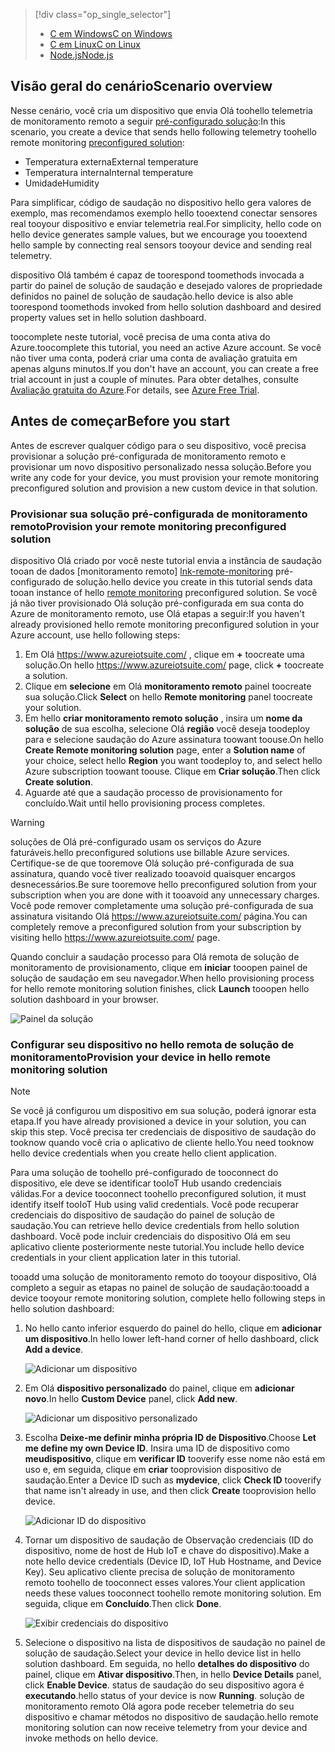 > [!div class="op_single_selector"]
> * [<span data-ttu-id="f1a8e-101">C em Windows</span><span class="sxs-lookup"><span data-stu-id="f1a8e-101">C on Windows</span></span>](../articles/iot-suite/iot-suite-connecting-devices.md)
> * [<span data-ttu-id="f1a8e-102">C em Linux</span><span class="sxs-lookup"><span data-stu-id="f1a8e-102">C on Linux</span></span>](../articles/iot-suite/iot-suite-connecting-devices-linux.md)
> * [<span data-ttu-id="f1a8e-103">Node.js</span><span class="sxs-lookup"><span data-stu-id="f1a8e-103">Node.js</span></span>](../articles/iot-suite/iot-suite-connecting-devices-node.md)
> 
> 

## <a name="scenario-overview"></a><span data-ttu-id="f1a8e-104">Visão geral do cenário</span><span class="sxs-lookup"><span data-stu-id="f1a8e-104">Scenario overview</span></span>
<span data-ttu-id="f1a8e-105">Nesse cenário, você cria um dispositivo que envia Olá toohello telemetria de monitoramento remoto a seguir [pré-configurado solução][lnk-what-are-preconfig-solutions]:</span><span class="sxs-lookup"><span data-stu-id="f1a8e-105">In this scenario, you create a device that sends hello following telemetry toohello remote monitoring [preconfigured solution][lnk-what-are-preconfig-solutions]:</span></span>

* <span data-ttu-id="f1a8e-106">Temperatura externa</span><span class="sxs-lookup"><span data-stu-id="f1a8e-106">External temperature</span></span>
* <span data-ttu-id="f1a8e-107">Temperatura interna</span><span class="sxs-lookup"><span data-stu-id="f1a8e-107">Internal temperature</span></span>
* <span data-ttu-id="f1a8e-108">Umidade</span><span class="sxs-lookup"><span data-stu-id="f1a8e-108">Humidity</span></span>

<span data-ttu-id="f1a8e-109">Para simplificar, código de saudação no dispositivo hello gera valores de exemplo, mas recomendamos exemplo hello tooextend conectar sensores real tooyour dispositivo e enviar telemetria real.</span><span class="sxs-lookup"><span data-stu-id="f1a8e-109">For simplicity, hello code on hello device generates sample values, but we encourage you tooextend hello sample by connecting real sensors tooyour device and sending real telemetry.</span></span>

<span data-ttu-id="f1a8e-110">dispositivo Olá também é capaz de toorespond toomethods invocada a partir do painel de solução de saudação e desejado valores de propriedade definidos no painel de solução de saudação.</span><span class="sxs-lookup"><span data-stu-id="f1a8e-110">hello device is also able toorespond toomethods invoked from hello solution dashboard and desired property values set in hello solution dashboard.</span></span>

<span data-ttu-id="f1a8e-111">toocomplete neste tutorial, você precisa de uma conta ativa do Azure.</span><span class="sxs-lookup"><span data-stu-id="f1a8e-111">toocomplete this tutorial, you need an active Azure account.</span></span> <span data-ttu-id="f1a8e-112">Se você não tiver uma conta, poderá criar uma conta de avaliação gratuita em apenas alguns minutos.</span><span class="sxs-lookup"><span data-stu-id="f1a8e-112">If you don't have an account, you can create a free trial account in just a couple of minutes.</span></span> <span data-ttu-id="f1a8e-113">Para obter detalhes, consulte [Avaliação gratuita do Azure][lnk-free-trial].</span><span class="sxs-lookup"><span data-stu-id="f1a8e-113">For details, see [Azure Free Trial][lnk-free-trial].</span></span>

## <a name="before-you-start"></a><span data-ttu-id="f1a8e-114">Antes de começar</span><span class="sxs-lookup"><span data-stu-id="f1a8e-114">Before you start</span></span>
<span data-ttu-id="f1a8e-115">Antes de escrever qualquer código para o seu dispositivo, você precisa provisionar a solução pré-configurada de monitoramento remoto e provisionar um novo dispositivo personalizado nessa solução.</span><span class="sxs-lookup"><span data-stu-id="f1a8e-115">Before you write any code for your device, you must provision your remote monitoring preconfigured solution and provision a new custom device in that solution.</span></span>

### <a name="provision-your-remote-monitoring-preconfigured-solution"></a><span data-ttu-id="f1a8e-116">Provisionar sua solução pré-configurada de monitoramento remoto</span><span class="sxs-lookup"><span data-stu-id="f1a8e-116">Provision your remote monitoring preconfigured solution</span></span>
<span data-ttu-id="f1a8e-117">dispositivo Olá criado por você neste tutorial envia a instância de saudação tooan de dados [monitoramento remoto] [ lnk-remote-monitoring] pré-configurado de solução.</span><span class="sxs-lookup"><span data-stu-id="f1a8e-117">hello device you create in this tutorial sends data tooan instance of hello [remote monitoring][lnk-remote-monitoring] preconfigured solution.</span></span> <span data-ttu-id="f1a8e-118">Se você já não tiver provisionado Olá solução pré-configurada em sua conta do Azure de monitoramento remoto, use Olá etapas a seguir:</span><span class="sxs-lookup"><span data-stu-id="f1a8e-118">If you haven't already provisioned hello remote monitoring preconfigured solution in your Azure account, use hello following steps:</span></span>

1. <span data-ttu-id="f1a8e-119">Em Olá <https://www.azureiotsuite.com/> , clique em  **+**  toocreate uma solução.</span><span class="sxs-lookup"><span data-stu-id="f1a8e-119">On hello <https://www.azureiotsuite.com/> page, click **+** toocreate a solution.</span></span>
2. <span data-ttu-id="f1a8e-120">Clique em **selecione** em Olá **monitoramento remoto** painel toocreate sua solução.</span><span class="sxs-lookup"><span data-stu-id="f1a8e-120">Click **Select** on hello **Remote monitoring** panel toocreate your solution.</span></span>
3. <span data-ttu-id="f1a8e-121">Em hello **criar monitoramento remoto solução** , insira um **nome da solução** de sua escolha, selecione Olá **região** você deseja toodeploy para e selecione saudação do Azure assinatura toowant toouse.</span><span class="sxs-lookup"><span data-stu-id="f1a8e-121">On hello **Create Remote monitoring solution** page, enter a **Solution name** of your choice, select hello **Region** you want toodeploy to, and select hello Azure subscription toowant toouse.</span></span> <span data-ttu-id="f1a8e-122">Clique em **Criar solução**.</span><span class="sxs-lookup"><span data-stu-id="f1a8e-122">Then click **Create solution**.</span></span>
4. <span data-ttu-id="f1a8e-123">Aguarde até que a saudação processo de provisionamento for concluído.</span><span class="sxs-lookup"><span data-stu-id="f1a8e-123">Wait until hello provisioning process completes.</span></span>

> [!WARNING]
> <span data-ttu-id="f1a8e-124">soluções de Olá pré-configurado usam os serviços do Azure faturáveis.</span><span class="sxs-lookup"><span data-stu-id="f1a8e-124">hello preconfigured solutions use billable Azure services.</span></span> <span data-ttu-id="f1a8e-125">Certifique-se de que tooremove Olá solução pré-configurada de sua assinatura, quando você tiver realizado tooavoid quaisquer encargos desnecessários.</span><span class="sxs-lookup"><span data-stu-id="f1a8e-125">Be sure tooremove hello preconfigured solution from your subscription when you are done with it tooavoid any unnecessary charges.</span></span> <span data-ttu-id="f1a8e-126">Você pode remover completamente uma solução pré-configurada de sua assinatura visitando Olá <https://www.azureiotsuite.com/> página.</span><span class="sxs-lookup"><span data-stu-id="f1a8e-126">You can completely remove a preconfigured solution from your subscription by visiting hello <https://www.azureiotsuite.com/> page.</span></span>
> 
> 

<span data-ttu-id="f1a8e-127">Quando concluir a saudação processo para Olá remota de solução de monitoramento de provisionamento, clique em **iniciar** tooopen painel de solução de saudação em seu navegador.</span><span class="sxs-lookup"><span data-stu-id="f1a8e-127">When hello provisioning process for hello remote monitoring solution finishes, click **Launch** tooopen hello solution dashboard in your browser.</span></span>

![Painel da solução][img-dashboard]

### <a name="provision-your-device-in-hello-remote-monitoring-solution"></a><span data-ttu-id="f1a8e-129">Configurar seu dispositivo no hello remota de solução de monitoramento</span><span class="sxs-lookup"><span data-stu-id="f1a8e-129">Provision your device in hello remote monitoring solution</span></span>
> [!NOTE]
> <span data-ttu-id="f1a8e-130">Se você já configurou um dispositivo em sua solução, poderá ignorar esta etapa.</span><span class="sxs-lookup"><span data-stu-id="f1a8e-130">If you have already provisioned a device in your solution, you can skip this step.</span></span> <span data-ttu-id="f1a8e-131">Você precisa ter credenciais de dispositivo de saudação do tooknow quando você cria o aplicativo de cliente hello.</span><span class="sxs-lookup"><span data-stu-id="f1a8e-131">You need tooknow hello device credentials when you create hello client application.</span></span>
> 
> 

<span data-ttu-id="f1a8e-132">Para uma solução de toohello pré-configurado de tooconnect do dispositivo, ele deve se identificar tooIoT Hub usando credenciais válidas.</span><span class="sxs-lookup"><span data-stu-id="f1a8e-132">For a device tooconnect toohello preconfigured solution, it must identify itself tooIoT Hub using valid credentials.</span></span> <span data-ttu-id="f1a8e-133">Você pode recuperar credenciais do dispositivo de saudação do painel de solução de saudação.</span><span class="sxs-lookup"><span data-stu-id="f1a8e-133">You can retrieve hello device credentials from hello solution dashboard.</span></span> <span data-ttu-id="f1a8e-134">Você pode incluir credenciais do dispositivo Olá em seu aplicativo cliente posteriormente neste tutorial.</span><span class="sxs-lookup"><span data-stu-id="f1a8e-134">You include hello device credentials in your client application later in this tutorial.</span></span>

<span data-ttu-id="f1a8e-135">tooadd uma solução de monitoramento remoto do tooyour dispositivo, Olá completo a seguir as etapas no painel de solução de saudação:</span><span class="sxs-lookup"><span data-stu-id="f1a8e-135">tooadd a device tooyour remote monitoring solution, complete hello following steps in hello solution dashboard:</span></span>

1. <span data-ttu-id="f1a8e-136">No hello canto inferior esquerdo do painel do hello, clique em **adicionar um dispositivo**.</span><span class="sxs-lookup"><span data-stu-id="f1a8e-136">In hello lower left-hand corner of hello dashboard, click **Add a device**.</span></span>
   
   ![Adicionar um dispositivo][1]
2. <span data-ttu-id="f1a8e-138">Em Olá **dispositivo personalizado** do painel, clique em **adicionar novo**.</span><span class="sxs-lookup"><span data-stu-id="f1a8e-138">In hello **Custom Device** panel, click **Add new**.</span></span>
   
   ![Adicionar um dispositivo personalizado][2]
3. <span data-ttu-id="f1a8e-140">Escolha **Deixe-me definir minha própria ID de Dispositivo**.</span><span class="sxs-lookup"><span data-stu-id="f1a8e-140">Choose **Let me define my own Device ID**.</span></span> <span data-ttu-id="f1a8e-141">Insira uma ID de dispositivo como **meudispositivo**, clique em **verificar ID** tooverify esse nome não está em uso e, em seguida, clique em **criar** tooprovision dispositivo de saudação.</span><span class="sxs-lookup"><span data-stu-id="f1a8e-141">Enter a Device ID such as **mydevice**, click **Check ID** tooverify that name isn't already in use, and then click **Create** tooprovision hello device.</span></span>
   
   ![Adicionar ID do dispositivo][3]
4. <span data-ttu-id="f1a8e-143">Tornar um dispositivo de saudação de Observação credenciais (ID do dispositivo, nome de host de Hub IoT e chave do dispositivo).</span><span class="sxs-lookup"><span data-stu-id="f1a8e-143">Make a note hello device credentials (Device ID, IoT Hub Hostname, and Device Key).</span></span> <span data-ttu-id="f1a8e-144">Seu aplicativo cliente precisa de solução de monitoramento remoto toohello de tooconnect esses valores.</span><span class="sxs-lookup"><span data-stu-id="f1a8e-144">Your client application needs these values tooconnect toohello remote monitoring solution.</span></span> <span data-ttu-id="f1a8e-145">Em seguida, clique em **Concluído**.</span><span class="sxs-lookup"><span data-stu-id="f1a8e-145">Then click **Done**.</span></span>
   
    ![Exibir credenciais do dispositivo][4]
5. <span data-ttu-id="f1a8e-147">Selecione o dispositivo na lista de dispositivos de saudação no painel de solução de saudação.</span><span class="sxs-lookup"><span data-stu-id="f1a8e-147">Select your device in hello device list in hello solution dashboard.</span></span> <span data-ttu-id="f1a8e-148">Em seguida, no hello **detalhes do dispositivo** do painel, clique em **Ativar dispositivo**.</span><span class="sxs-lookup"><span data-stu-id="f1a8e-148">Then, in hello **Device Details** panel, click **Enable Device**.</span></span> <span data-ttu-id="f1a8e-149">status de saudação do seu dispositivo agora é **executando**.</span><span class="sxs-lookup"><span data-stu-id="f1a8e-149">hello status of your device is now **Running**.</span></span> <span data-ttu-id="f1a8e-150">solução de monitoramento remoto Olá agora pode receber telemetria do seu dispositivo e chamar métodos no dispositivo de saudação.</span><span class="sxs-lookup"><span data-stu-id="f1a8e-150">hello remote monitoring solution can now receive telemetry from your device and invoke methods on hello device.</span></span>

[img-dashboard]: ./media/iot-suite-selector-connecting/dashboard.png
[1]: ./media/iot-suite-selector-connecting/suite0.png
[2]: ./media/iot-suite-selector-connecting/suite1.png
[3]: ./media/iot-suite-selector-connecting/suite2.png
[4]: ./media/iot-suite-selector-connecting/suite3.png

[lnk-what-are-preconfig-solutions]: ../articles/iot-suite/iot-suite-what-are-preconfigured-solutions.md
[lnk-remote-monitoring]: ../articles/iot-suite/iot-suite-remote-monitoring-sample-walkthrough.md
[lnk-free-trial]: http://azure.microsoft.com/pricing/free-trial/